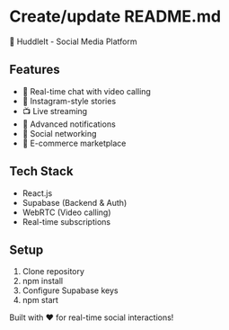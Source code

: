 # Create/update README.md
🚀 HuddleIt - Social Media Platform

## Features
- 📱 Real-time chat with video calling
- 📸 Instagram-style stories
- 📺 Live streaming
- 🔔 Advanced notifications
- 👥 Social networking
- 🛒 E-commerce marketplace

## Tech Stack
- React.js
- Supabase (Backend & Auth)
- WebRTC (Video calling)
- Real-time subscriptions

## Setup
1. Clone repository
2. npm install
3. Configure Supabase keys
4. npm start

Built with ❤️ for real-time social interactions!
